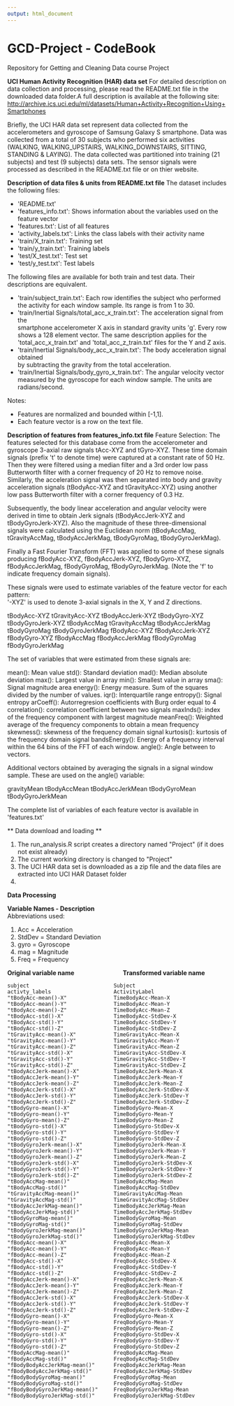 ```yaml
---
output: html_document
---
```

# GCD-Project - CodeBook
Repository for Getting and Cleaning Data course Project

**UCI Human Activity Recognition (HAR) data set**
 For detailed description on data collection and processing, please read the 
 README.txt file in the downloaded data folder.A full description is available 
 at the following site:
http://archive.ics.uci.edu/ml/datasets/Human+Activity+Recognition+Using+Smartphones
 
 Briefly, the UCI HAR data set represent data collected from the accelerometers
 and gyroscope of Samsung Galaxy S smartphone. Data was collected from a total of
 30 subjects who performed six activities (WALKING, WALKING_UPSTAIRS, 
 WALKING_DOWNSTAIRS, SITTING, STANDING & LAYING). The data collected was partitioned
 into training (21 subjects) and test (9 subjects) data sets. The sensor signals were processed as described in the README.txt file or on thier website.
 
**Description of data files & units from README.txt file**
The dataset includes the following files:
- 'README.txt'
- 'features_info.txt': Shows information about the variables used on the feature 
   vector
- 'features.txt': List of all features
- 'activity_labels.txt': Links the class labels with their activity name
- 'train/X_train.txt': Training set
- 'train/y_train.txt': Training labels
- 'test/X_test.txt': Test set
- 'test/y_test.txt': Test labels

The following files are available for both train and test data. Their descriptions 
are equivalent. 
- 'train/subject_train.txt': Each row identifies the subject who performed the 
    activity for each window sample. Its range is from 1 to 30. 
- 'train/Inertial Signals/total_acc_x_train.txt': The acceleration signal from the    
   smartphone accelerometer X axis in standard gravity units 'g'. Every row shows 
   a 128 element vector. The same description applies for the 'total_acc_x_train.txt' 
   and 'total_acc_z_train.txt' files for the Y and Z axis. 
- 'train/Inertial Signals/body_acc_x_train.txt': The body acceleration signal obtained     
   by subtracting the gravity from the total acceleration. 
- 'train/Inertial Signals/body_gyro_x_train.txt': The angular velocity vector measured 
   by the gyroscope for each window sample. The units are radians/second. 

Notes: 
- Features are normalized and bounded within [-1,1].
- Each feature vector is a row on the text file.

**Description of features from features_info.txt file**
Feature Selection:
The features selected for this database come from the accelerometer and gyroscope 3-axial raw signals tAcc-XYZ and tGyro-XYZ. These time domain signals (prefix 't' to denote time) were captured at a constant rate of 50 Hz. Then they were filtered using a median filter and a 3rd order low pass Butterworth filter with a corner frequency of 20 Hz to remove noise. Similarly, the acceleration signal was then separated into body and gravity acceleration signals (tBodyAcc-XYZ and tGravityAcc-XYZ) using another low pass Butterworth filter with a corner frequency of 0.3 Hz. 

Subsequently, the body linear acceleration and angular velocity were derived in time to obtain Jerk signals (tBodyAccJerk-XYZ and tBodyGyroJerk-XYZ). Also the magnitude of these three-dimensional signals were calculated using the Euclidean norm (tBodyAccMag, tGravityAccMag, tBodyAccJerkMag, tBodyGyroMag, tBodyGyroJerkMag). 

Finally a Fast Fourier Transform (FFT) was applied to some of these signals producing fBodyAcc-XYZ, fBodyAccJerk-XYZ, fBodyGyro-XYZ, fBodyAccJerkMag, fBodyGyroMag, fBodyGyroJerkMag. (Note the 'f' to indicate frequency domain signals). 

These signals were used to estimate variables of the feature vector for each pattern:  
'-XYZ' is used to denote 3-axial signals in the X, Y and Z directions.

tBodyAcc-XYZ
tGravityAcc-XYZ
tBodyAccJerk-XYZ
tBodyGyro-XYZ
tBodyGyroJerk-XYZ
tBodyAccMag
tGravityAccMag
tBodyAccJerkMag
tBodyGyroMag
tBodyGyroJerkMag
fBodyAcc-XYZ
fBodyAccJerk-XYZ
fBodyGyro-XYZ
fBodyAccMag
fBodyAccJerkMag
fBodyGyroMag
fBodyGyroJerkMag

The set of variables that were estimated from these signals are: 

mean(): Mean value
std(): Standard deviation
mad(): Median absolute deviation 
max(): Largest value in array
min(): Smallest value in array
sma(): Signal magnitude area
energy(): Energy measure. Sum of the squares divided by the number of values. 
iqr(): Interquartile range 
entropy(): Signal entropy
arCoeff(): Autorregresion coefficients with Burg order equal to 4
correlation(): correlation coefficient between two signals
maxInds(): index of the frequency component with largest magnitude
meanFreq(): Weighted average of the frequency components to obtain a mean frequency
skewness(): skewness of the frequency domain signal 
kurtosis(): kurtosis of the frequency domain signal 
bandsEnergy(): Energy of a frequency interval within the 64 bins of the FFT of each window.
angle(): Angle between to vectors.

Additional vectors obtained by averaging the signals in a signal window sample. 
These are used on the angle() variable:

gravityMean
tBodyAccMean
tBodyAccJerkMean
tBodyGyroMean
tBodyGyroJerkMean

The complete list of variables of each feature vector is available in 'features.txt'

** Data download and loading **
1. The run_analysis.R script creates a directory named "Project" (if it does not 
   exist already)
2. The current working directory is changed to "Project"
3. The UCI HAR data set is downloaded as a zip file and the data files are
   extracted into UCI HAR Dataset folder
4. 

**Data Processing**



**Variable Names - Description**  
Abbreviations used:   
1. Acc = Acceleration    
2. StdDev = Standard Deviation  
3. gyro = Gyroscope  
4. mag = Magnitude  
5. Freq = Frequency  


**Original variable name**```               ``` **Transformed variable name**  
```
subject	                          Subject                      
activty_labels	                  ActivityLabel              
"tBodyAcc-mean()-X"               TimeBodyAcc-Mean-X           
"tBodyAcc-mean()-Y"               TimeBodyAcc-Mean-Y           
"tBodyAcc-mean()-Z"               TimeBodyAcc-Mean-Z           
"tBodyAcc-std()-X"            	  TimeBodyAcc-StdDev-X        
"tBodyAcc-std()-Y"            	  TimeBodyAcc-StdDev-Y        
"tBodyAcc-std()-Z"           	  TimeBodyAcc-StdDev-Z        
"tGravityAcc-mean()-X"        	  TimeGravityAcc-Mean-X        
"tGravityAcc-mean()-Y"       	  TimeGravityAcc-Mean-Y       
"tGravityAcc-mean()-Z"        	  TimeGravityAcc-Mean-Z       
"tGravityAcc-std()-X"        	  TimeGravityAcc-StdDev-X     
"tGravityAcc-std()-Y"         	  TimeGravityAcc-StdDev-Y      
"tGravityAcc-std()-Z"        	  TimeGravityAcc-StdDev-Z     
"tBodyAccJerk-mean()-X"       	  TimeBodyAccJerk-Mean-X        
"tBodyAccJerk-mean()-Y"      	  TimeBodyAccJerk-Mean-Y        
"tBodyAccJerk-mean()-Z"      	  TimeBodyAccJerk-Mean-Z       
"tBodyAccJerk-std()-X"       	  TimeBodyAccJerk-StdDev-X    
"tBodyAccJerk-std()-Y"        	  TimeBodyAccJerk-StdDev-Y      
"tBodyAccJerk-std()-Z"            TimeBodyAccJerk-StdDev-Z     
"tBodyGyro-mean()-X"          	  TimeBodyGyro-Mean-X          
"tBodyGyro-mean()-Y"         	  TimeBodyGyro-Mean-Y         
"tBodyGyro-mean()-Z"          	  TimeBodyGyro-Mean-Z          
"tBodyGyro-std()-X"          	  TimeBodyGyro-StdDev-X       
"tBodyGyro-std()-Y"           	  TimeBodyGyro-StdDev-Y         
"tBodyGyro-std()-Z"          	  TimeBodyGyro-StdDev-Z       
"tBodyGyroJerk-mean()-X"      	  TimeBodyGyroJerk-Mean-X      
"tBodyGyroJerk-mean()-Y"     	  TimeBodyGyroJerk-Mean-Y      
"tBodyGyroJerk-mean()-Z"      	  TimeBodyGyroJerk-Mean-Z     
"tBodyGyroJerk-std()-X"      	  TimeBodyGyroJerk-StdDev-X  
"tBodyGyroJerk-std()-Y"       	  TimeBodyGyroJerk-StdDev-Y    
"tBodyGyroJerk-std()-Z"      	  TimeBodyGyroJerk-StdDev-Z  
"tBodyAccMag-mean()"          	  TimeBodyAccMag-Mean          
"tBodyAccMag-std()"          	  TimeBodyAccMag-StdDev       
"tGravityAccMag-mean()"      	  TimeGravityAccMag-Mean       
"tGravityAccMag-std()"         	  TimeGravityAccMag-StdDev    
"tBodyAccJerkMag-mean()"      	  TimeBodyAccJerkMag-Mean      
"tBodyAccJerkMag-std()"      	  TimeBodyAccJerkMag-StdDev  
"tBodyGyroMag-mean()"         	  TimeBodyGyroMag-Mean        
"tBodyGyroMag-std()"         	  TimeBodyGyroMag-StdDev      
"tBodyGyroJerkMag-mean()"     	  TimeBodyGyroJerkMag-Mean    
"tBodyGyroJerkMag-std()"     	  TimeBodyGyroJerkMag-StdDev  
"fBodyAcc-mean()-X"               FreqBodyAcc-Mean-X            
"fBodyAcc-mean()-Y"          	  FreqBodyAcc-Mean-Y          
"fBodyAcc-mean()-Z"           	  FreqBodyAcc-Mean-Z           
"fBodyAcc-std()-X"           	  FreqBodyAcc-StdDev-X        
"fBodyAcc-std()-Y"           	  FreqBodyAcc-StdDev-Y         
"fBodyAcc-std()-Z"           	  FreqBodyAcc-StdDev-Z        
"fBodyAccJerk-mean()-X"       	  FreqBodyAccJerk-Mean-X       
"fBodyAccJerk-mean()-Y"      	  FreqBodyAccJerk-Mean-Y      
"fBodyAccJerk-mean()-Z"       	  FreqBodyAccJerk-Mean-Z       
"fBodyAccJerk-std()-X"            FreqBodyAccJerk-StdDev-X    
"fBodyAccJerk-std()-Y"        	  FreqBodyAccJerk-StdDev-Y     
"fBodyAccJerk-std()-Z"       	  FreqBodyAccJerk-StdDev-Z    
"fBodyGyro-mean()-X"          	  FreqBodyGyro-Mean-X          
"fBodyGyro-mean()-Y"         	  FreqBodyGyro-Mean-Y         
"fBodyGyro-mean()-Z"         	  FreqBodyGyro-Mean-Z          
"fBodyGyro-std()-X"          	  FreqBodyGyro-StdDev-X       
"fBodyGyro-std()-Y"          	  FreqBodyGyro-StdDev-Y        
"fBodyGyro-std()-Z"         	  FreqBodyGyro-StdDev-Z       
"fBodyAccMag-mean()"         	  FreqBodyAccMag-Mean          
"fBodyAccMag-std()"         	  FreqBodyAccMag-StdDev       
"fBodyBodyAccJerkMag-mean()"  	  FreqBodyAccJerkMag-Mean      
"fBodyBodyAccJerkMag-std()"  	  FreqBodyAccJerkMag-StdDev   
"fBodyBodyGyroMag-mean()"     	  FreqBodyGyroMag-Mean         
"fBodyBodyGyroMag-std()"     	  FreqBodyGyroMag-StdDev      
"fBodyBodyGyroJerkMag-mean()"	  FreqBodyGyroJerkMag-Mean     
"fBodyBodyGyroJerkMag-std()"	  FreqBodyGyroJerkMag-StdDev  
```
